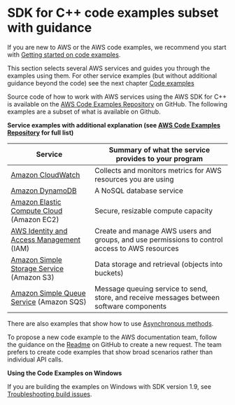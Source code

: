 # SDK for C\+\+ code examples subset with guidance<a name="programming-services"></a>

If you are new to AWS or the AWS code examples, we recommend you start with [Getting started on code examples](getting-started-code-examples.md)\. 

This section selects several AWS services and guides you through the examples using them\. For other service examples \(but without additional guidance beyond the code\) see the next chapter [Code examples](cpp_code_examples.md)

Source code of how to work with AWS services using the AWS SDK for C\+\+ is available on the [AWS Code Examples Repository](https://github.com/awsdocs/aws-doc-sdk-examples/tree/main/cpp/example_code) on GitHub\. The following examples are a subset of what is available on Github\.


**Service examples with additional explanation \(see [AWS Code Examples Repository](https://github.com/awsdocs/aws-doc-sdk-examples/tree/main/cpp/example_code) for full list\)**  

| Service | Summary of what the service provides to your program | 
| --- | --- | 
| [Amazon CloudWatch](examples-cloudwatch.md) | Collects and monitors metrics for AWS resources you are using | 
| [Amazon DynamoDB](examples-dynamodb.md) | A NoSQL database service | 
| [Amazon Elastic Compute Cloud](examples-ec2.md) \(Amazon EC2\) | Secure, resizable compute capacity | 
| [AWS Identity and Access Management](examples-iam.md) \(IAM\) | Create and manage AWS users and groups, and use permissions to control access to AWS resources | 
| [Amazon Simple Storage Service](examples-s3.md) \(Amazon S3\) | Data storage and retrieval \(objects into buckets\) | 
| [Amazon Simple Queue Service](examples-sqs.md) \(Amazon SQS\) | Message queuing service to send, store, and receive messages between software components | 

There are also examples that show how to use [Asynchronous methods](async-methods.md)\.

To propose a new code example to the AWS documentation team, follow the guidance on the [Readme](https://github.com/awsdocs/aws-doc-sdk-examples/tree/main/README.rst) on GitHub to create a new request\. The team prefers to create code examples that show broad scenarios rather than individual API calls\.

**Using the Code Examples on Windows**

If you are building the examples on Windows with SDK version 1\.9, see [Troubleshooting build issues](troubleshooting-cmake.md)\.